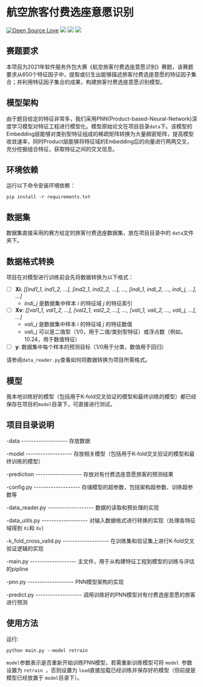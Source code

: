 <!--
 * @Descripttion: 
 * @Version: 1.0
 * @Author: ZhangHongYu
 * @Date: 2021-09-19 19:53:49
 * @LastEditors: ZhangHongYu
 * @LastEditTime: 2022-07-07 15:37:20
-->

# 航空旅客付费选座意愿识别

[![Open Source Love](https://badges.frapsoft.com/os/v2/open-source.svg?v=103)](https://github.com/orion-orion/AirPassengerAnalysis)
[![](https://img.shields.io/github/license/orion-orion/AirPassengerAnalysis)](https://github.com/orion-orion/AirPassengerAnalysis)
[![](https://img.shields.io/github/stars/orion-orion/AirPassengerAnalysis?style=social)](https://github.com/orion-orion/AirPassengerAnalysis)
[![](https://img.shields.io/github/issues/orion-orion/AirPassengerAnalysis)](https://github.com/orion-orion/AirPassengerAnalysis)

## 赛题要求

本项目为2021年软件服务外包大赛《航空旅客付费选座意愿识别》赛题，该赛题要求从650个特征因子中，提取或衍生出能够描述旅客付费选座意愿的特征因子集合；并利用特征因子集合的成果，构建旅客付费选座意愿识别模型。

## 模型架构

由于题目给定的特征非常多，我们采用PNN(Product-based-Neural-Network)深度学习模型对特征工程进行模型化。模型原始论文在项目目录`data`下。该模型的Embedding层能够对类别型特征组成的稀疏矩阵转换为大量稠密矩阵，提高模型收敛速率，同时Product层能够将特征域的Embedding后的向量进行两两交叉，充分挖掘组合特征，获取特征之间的交叉信息。

## 环境依赖

运行以下命令安装环境依赖：

```
pip install -r requirements.txt
```

## 数据集

数据集直接采用的赛方给定的旅客付费选座数据集，放在项目目录中的 `data`文件夹下。



## 数据格式转换
项目在对模型进行训练前会先将数据转换为以下格式：
- [ ] **Xi**: *[[ind1_1, ind1_2, ...], [ind2_1, ind2_2, ...], ..., [indi_1, indi_2, ..., indi_j, ...], ...]*
    - *indi_j* 是数据集中样本 *i* 的特征域 *j* 的特征索引
- [ ] **Xv**: *[[val1_1, val1_2, ...], [val2_1, val2_2, ...], ..., [vali_1, vali_2, ..., vali_j, ...], ...]*
    - *vali_j* 是数据集中样本 *i* 的特征域 *j* 的特征数值
    - *vali_j* 可以是二值型（1/0，用于二值/类别型特征）或浮点数（例如，10.24，用于数值特征）
- [ ] **y**: 数据集中每个样本的预测目标（1/0用于分类，数值用于回归）

请参阅`data_reader.py`查看如何将数据转换为项目所需格式。



## 模型

我本地训练好的模型（包括用于K-fold交叉验证的模型和最终训练的模型）都已经保存在项目的`model`目录下，可直接进行测试。

## 项目目录说明

-data  -------------------  存放数据

-model  -------------------  存放相关模型（包括用于K-fold交叉验证的模型和最终训练的模型）

-prediction  -------------------  存放对有付费选座意愿旅客的预测结果

-config.py  -------------------  存储模型的超参数，包括架构超参数、训练超参数等

-data_reader.py  -------------------  数据的读取和预处理的实现

-data_utils.py   -------------------  对输入数据格式进行转换的实现（处理各特征域得到 `Xi`和 `Xv`）

-k_fold_cross_valid.py  -------------------  在训练集和验证集上进行K-fold交叉验证逻辑的实现

-main.py  -------------------  主文件，用于从构建特征工程到模型的训练与评估的pipline

-pnn.py  -------------------  PNN模型架构的实现

-predict.py  -------------------  调用训练好的PNN模型对有付费选座意愿的旅客进行预测


## 使用方法

运行:

```
python main.py --model retrain
```

`model`参数表示是否重新开始训练PNN模型，若需重新训练模型可将 `model `参数设置为 `retrain `，否则设置为 `load`直接加载已经训练并保存好的模型（但前提是模型已经放置于 `model`目录下）。
